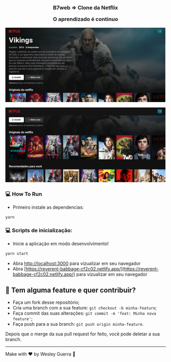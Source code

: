 <h3 align="center">
  B7web => Clone da Netflix
  <p> O aprendizado é continuo </P>
</h3>

<p align="center">
   <img src="Netflix.png" >
</p>

<p align="center">
   <img src="netflix2.png" >
</p>

### :computer: How To Run

- Primeiro instale as dependencias:

```bash
yarn
```

### :computer: Scripts de inicialização:

- Inicie a aplicação em modo desenvolvimento!

```bash
yarn start
```

- Abra [http://localhost:3000](http://localhost:3000) para vizualizar em seu navegador
- Abra [https://reverent-babbage-cf2c02.netlify.app/](https://reverent-babbage-cf2c02.netlify.app/) para vizualizar em seu navegador

## 🤔 Tem alguma feature e quer contribuir?

- Faça um fork desse repositório;
- Cria uma branch com a sua feature: `git checkout -b minha-feature`;
- Faça commit das suas alterações: `git commit -m 'feat: Minha nova feature'`;
- Faça push para a sua branch: `git push origin minha-feature`.

Depois que o merge da sua pull request for feito, você pode deletar a sua branch.

---

Make with ♥ by Wesley Guerra :wave:
